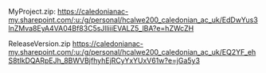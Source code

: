MyProject.zip: https://caledonianac-my.sharepoint.com/:u:/g/personal/hcalwe200_caledonian_ac_uk/EdDwYus3lnZMva8EyA4VA04Bf83C5sJlliiiEVALZ5_lBA?e=hZWcZH

ReleaseVersion.zip https://caledonianac-my.sharepoint.com/:u:/g/personal/hcalwe200_caledonian_ac_uk/EQ2YF_ehS8tIkDQARpEJh_8BWVBjfhyhEjRCyYxYUxV61w?e=jGa5y3
